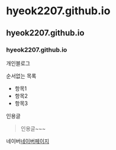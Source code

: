 # hyeok2207.github.io

## hyeok2207.github.io

### hyeok2207.github.io

개인블로그

순서없는 목록

- 항목1
- 항목2
- 항목3

인용글

> 인용글~~~

네이버[네이버페이지](http://www.naver.com)
